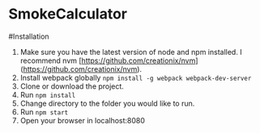 # SmokeCalculator

#Installation

1. Make sure you have the latest version of node and npm installed. I recommend nvm [https://github.com/creationix/nvm] (https://github.com/creationix/nvm).
2. Install webpack globally `npm install -g webpack webpack-dev-server`
3. Clone or download the project.
4. Run `npm install`
5. Change directory to the folder you would like to run.
6. Run `npm start`
7. Open your browser in localhost:8080
